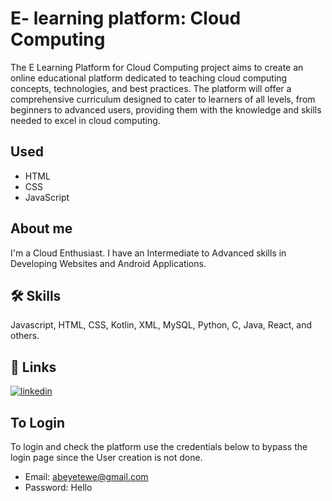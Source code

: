 
# E- learning platform: Cloud Computing

The E Learning Platform for Cloud Computing project aims to create an online educational platform dedicated to teaching cloud computing concepts, technologies, and best practices. The platform will offer a comprehensive curriculum designed to cater to learners of all levels, from beginners to advanced users, providing them with the knowledge and skills needed to excel in cloud computing.


## Used
* HTML
* CSS
* JavaScript
## About me

I'm a Cloud Enthusiast. I have an Intermediate to Advanced skills in Developing Websites and Android Applications.
## 🛠 Skills
Javascript, HTML, CSS, Kotlin, XML, MySQL, Python, C, Java, React, and others.


## 🔗 Links
[![linkedin](https://img.shields.io/badge/linkedin-0A66C2?style=for-the-badge&logo=linkedin&logoColor=white)](https://www.linkedin.com/in/abeye-tewodros-3957521b6/)



## To Login 

To login and check the platform use the credentials below to bypass the login page since the User creation is not done.

- Email: abeyetewe@gmail.com
- Password: Hello